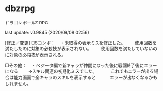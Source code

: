 # dbzrpg
ドラゴンボールZ RPG

last update:
v0.9845 (2020/09/08 02:56)

[修正／変更]
□Sコンボ：
　・未取得の表示ミスを修正した。
　　使用回数を満たしたのに対象の必殺技が表示されない。
　　使用回数を満たしていないのに対象の必殺技が表示される。

□その他：
　・ベジータ編で新キャラが仲間になった後に戦闘終了後にエラーになる
　　⇒スキル関連の初期化ミスでした。
　　　これでもエラーが出る場合は能力画面で全キャラのスキルを表示すると
　　　エラーが出なくなるかもしれません。
